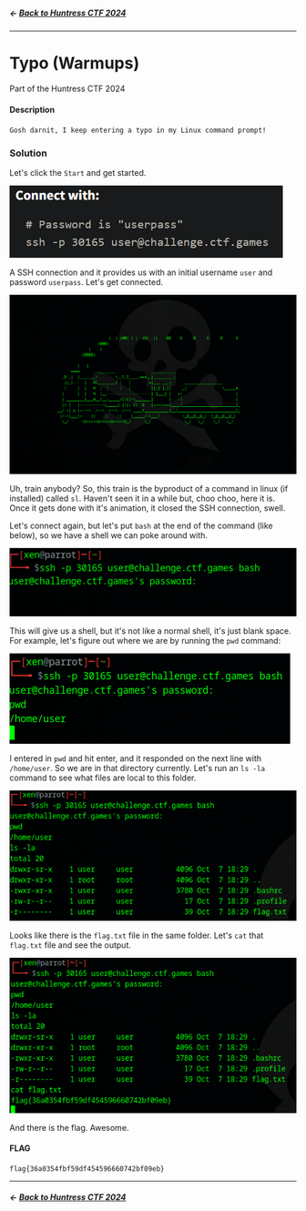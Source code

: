 ##### <- [Back to Huntress CTF 2024](../README.md)

---

# Typo (Warmups)
Part of the Huntress CTF 2024

#### Description
`Gosh darnit, I keep entering a typo in my Linux command prompt!`

### Solution

Let's click the `Start` and get started.

![alt text](img/typo-01.png)

A SSH connection and it provides us with an initial username `user` and password `userpass`. Let's get connected.

![alt text](img/typo-02.png)

Uh, train anybody? So, this train is the byproduct of a command in linux (if installed) called `sl`. Haven't seen it in a while but, choo choo, here it is. Once it gets done with it's animation, it closed the SSH connection, swell.

Let's connect again, but let's put `bash` at the end of the command (like below), so we have a shell we can poke around with.

![alt text](img/typo-03.png)

This will give us a shell, but it's not like a normal shell, it's just blank space. For example, let's figure out where we are by running the `pwd` command:

![alt text](img/typo-04.png)

I entered in `pwd` and hit enter, and it responded on the next line with `/home/user`. So we are in that directory currently. Let's run an `ls -la` command to see what files are local to this folder.

![alt text](img/typo-05.png)

Looks like there is the `flag.txt` file in the same folder. Let's `cat` that `flag.txt` file and see the output.

![alt text](img/typo-06.png)

And there is the flag. Awesome.

#### FLAG
```
flag{36a0354fbf59df454596660742bf09eb}
```
---

##### <- [Back to Huntress CTF 2024](../README.md)